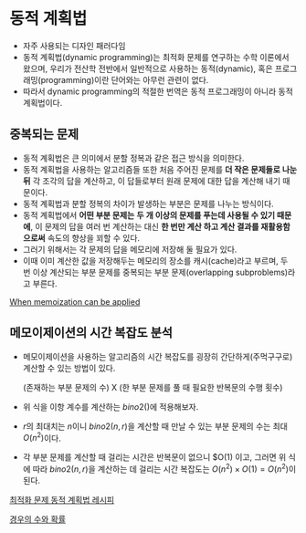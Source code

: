 # 동적 계획법

* 자주 사용되는 디자인 패러다임
* 동적 계획법(dynamic programming)는 최적화 문제를 연구하는 수학 이론에서 왔으며, 우리가 전산학 전반에서 일반적으로 사용하는 동적(dynamic), 혹은 프로그래밍(programming)이란 단어와는 아무런 관련이 없다.
* 따라서 dynamic programming의 적절한 번역은 동적 프로그래밍이 아니라 동적 계획법이다.

## 중복되는 문제
* 동적 계획법은 큰 의미에서 분할 정복과 같은 접근 방식을 의미한다.
* 동적 계획법을 사용하는 알고리즘들 또한 처음 주어진 문제를 __더 작은 문제들로 나눈뒤__ 각 조각의 답을 계산하고, 이 답들로부터 원래 문제에 대한 답을 계산해 내기 때문이다.
* 동적 계획법과 분할 정복의 차이가 발생하는 부분은 문제를 나누는 방식이다.
* 동적 계획법에서 __어떤 부분 문제는__ __두 개 이상의 문제를 푸는데 사용될 수 있기 때문에__, 이 문제의 답을 여러 번 계산하는 대신 __한 번만 계산 하고 계산 결과를 재활용함으로써__ 속도의 향상을 꾀할 수 있다.
* 그러기 위해서는 각 문제의 답을 메모리에 저장해 둘 필요가 있다.
* 이때 이미 계산한 값을 저장해두는 메모리의 장소를 캐시(cache)라고 부르며, 두 번 이상 계산되는 부분 문제를 중복되는 부분 문제(overlapping subproblems)라고 부른다.


[When memoization can be applied][1]

## 메모이제이션의 시간 복잡도 분석
* 메모이제이션을 사용하는 알고리즘의 시간 복잡도를 굉장히 간단하게(주먹구구로) 계산할 수 있는 방법이 있다.

    (존재하는 부분 문제의 수) X (한 부분 문제를 풀 때 필요한 반복문의 수행 횟수)

* 위 식을 이항 계수를 계산하는 $bino2()$에 적용해보자.

* $r$의 최대치는 $n$이니 $bino2(n, r)$을 계산할 때 만날 수 있는 부분 문제의 수는 최대 $O(n^2)$이다.

* 각 부분 문제를 계산할 때 걸리는 시간은 반복문이 없으니 $O(1)
이고, 그러면 위 식에 따라 $bino2(n, r)$을 계산하는 데 걸리는 시간 복잡도는 $O(n^2) \times O(1) = O(n^2)$이 된다.

<A href=https://github.com/MintChocoPizza/jongmanBook/tree/master/8_dynamic/8_Traditional%20Optimization%20Problems/8_LIS#my_tag>최적화 문제 동적 계획법 레시피 </a>

<A href=https://github.com/MintChocoPizza/jongmanBook/tree/master/8_dynamic/Number%20of%20Cases%20and%20Probabilities>경우의 수와 확률</a>

[1]: https://github.com/MintChocoPizza/jongmanBook/tree/master/8_dynamic/Memoization

[2]: https://github.com/MintChocoPizza/jongmanBook/tree/master/8_dynamic/8_Traditional%20Optimization%20Problems/8_LIS#my_tag
